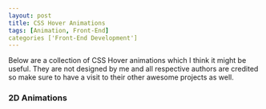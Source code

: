 ```yaml
---
layout: post
title: CSS Hover Animations
tags: [Animation, Front-End]
categories ['Front-End Development']
---
```



Below are a collection of CSS Hover animations which I think it might be useful. They are not designed by me
and all respective authors are credited so make sure to have a visit to their other awesome projects
as well.

### 2D Animations
